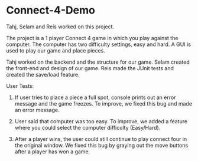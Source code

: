 # Connect-4-Demo
Tahj, Selam and Reis worked on this project.

The project is a 1 player Connect 4 game in which you play against the computer. The computer has two difficulty settings, easy and hard. 
A GUI is used to play our game and place pieces.

Tahj worked on the backend and the structure for our game.
Selam created the front-end and design of our game.
Reis made the JUnit tests and created the save/load feature.

User Tests:
1. If user tries to place a piece a full spot, console prints out an error message and the game freezes.
   To improve, we fixed this bug and made an error message.

2. User said that computer was too easy.
   To improve, we added a feature where you could select the computer difficulty (Easy/Hard).
   
3. After a player wins, the user could still continue to play connect four in the original window.
   We fixed this bug by graying out the move buttons after a player has won a game.
